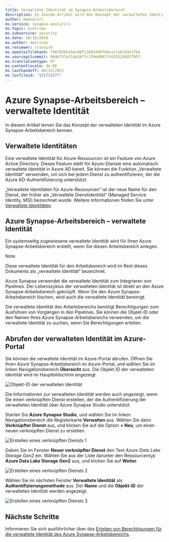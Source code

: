 ```yaml
---
title: Verwaltete Identität im Synapse-Arbeitsbereich
description: In diesem Artikel wird das Konzept der verwalteten Identität im Azure Synapse-Arbeitsbereich erläutert.
author: meenalsri
ms.service: synapse-analytics
ms.topic: overview
ms.subservice: security
ms.date: 10/16/2020
ms.author: mesrivas
ms.reviewer: jrasnick
ms.openlocfilehash: f407826b19ac88f13603499764ca7ceb35de1fbe
ms.sourcegitcommit: 0046757af1da267fc2f0e88617c633524883795f
ms.translationtype: HT
ms.contentlocale: de-DE
ms.lasthandoff: 08/13/2021
ms.locfileid: "121723377"
---
```

# <a name="azure-synapse-workspace-managed-identity"></a>Azure Synapse-Arbeitsbereich – verwaltete Identität

In diesem Artikel lernen Sie das Konzept der verwalteten Identität im Azure Synapse-Arbeitsbereich kennen.

## <a name="managed-identities"></a>Verwaltete Identitäten

Eine verwaltete Identität für Azure-Ressourcen ist ein Feature von Azure Active Directory. Dieses Feature stellt für Azure-Dienste eine automatisch verwaltete Identität in Azure AD bereit. Sie können die Funktion „Verwaltete Identität“ verwenden, um sich bei jedem Dienst zu authentifizieren, der die Azure AD-Authentifizierung unterstützt.

„Verwaltete Identitäten für Azure-Ressourcen“ ist der neue Name für den Dienst, der früher als „Verwaltete Dienstidentität“ (Managed Service Identity, MSI) bezeichnet wurde. Weitere Informationen finden Sie unter [Verwaltete Identitäten](../../active-directory/managed-identities-azure-resources/overview.md).

## <a name="azure-synapse-workspace-managed-identity"></a>Azure Synapse-Arbeitsbereich – verwaltete Identität

Ein systemseitig zugewiesene verwaltete Identität wird für Ihren Azure Synapse-Arbeitsbereich erstellt, wenn Sie diesen Arbeitsbereich anlegen.

>[!NOTE]
>Diese verwaltete Identität für den Arbeitsbereich wird im Rest dieses Dokuments als „verwaltete Identität“ bezeichnet.

Azure Synapse verwendet die verwaltete Identität zum Integrieren von Pipelines. Der Lebenszyklus der verwalteten Identität ist direkt an den Azure Synapse-Arbeitsbereich geknüpft. Wenn Sie den Azure Synapse-Arbeitsbereich löschen, wird auch die verwaltete Identität bereinigt.

Die verwaltete Identität des Arbeitsbereichs benötigt Berechtigungen zum Ausführen von Vorgängen in den Pipelines. Sie können die Objekt-ID oder den Namen Ihres Azure Synapse-Arbeitsbereichs verwenden, um die verwaltete Identität zu suchen, wenn Sie Berechtigungen erteilen.

## <a name="retrieve-managed-identity-in-azure-portal"></a>Abrufen der verwalteten Identität im Azure-Portal

Sie können die verwaltete Identität im Azure-Portal abrufen. Öffnen Sie Ihren Azure Synapse-Arbeitsbereich im Azure-Portal, und wählen Sie im linken Navigationsbereich **Übersicht** aus. Die Objekt-ID der verwalteten Identität wird im Hauptbildschirm angezeigt.

![Objekt-ID der verwalteten Identität](./media/synapse-workspace-managed-identity/workspace-managed-identity-1.png)

Die Informationen zur verwalteten Identität werden auch angezeigt, wenn Sie einen verknüpften Dienst erstellen, der die Authentifizierung der verwalteten Identität über Azure Synapse Studio unterstützt.

Starten Sie **Azure Synapse Studio**, und wählen Sie im linken Navigationsbereich die Registerkarte **Verwalten** aus. Wählen Sie dann **Verknüpfter Dienst** aus, und klicken Sie auf die Option **+ Neu**, um einen neuen verknüpften Dienst zu erstellen.

![Erstellen eines verknüpften Diensts 1](./media/synapse-workspace-managed-identity/workspace-managed-identity-2.png)

Geben Sie im Fenster **Neuer verknüpfter Dienst** den Text *Azure Data Lake Storage Gen2* ein. Wählen Sie aus der Liste darunter den Ressourcentyp **Azure Data Lake Storage Gen2** aus, und klicken Sie auf **Weiter**.

![Erstellen eines verknüpften Diensts 2](./media/synapse-workspace-managed-identity/workspace-managed-identity-3.png)

Wählen Sie im nächsten Fenster **Verwaltete Identität** als **Authentifizierungsmethode** aus. Der **Name** und die **Objekt-ID** der verwalteten Identität werden angezeigt.

![Erstellen eines verknüpften Diensts 3](./media/synapse-workspace-managed-identity/workspace-managed-identity-4.png)

## <a name="next-steps"></a>Nächste Schritte

Informieren Sie sich ausführlicher über das [Erteilen von Berechtigungen für die verwaltete Identität des Azure Synapse-Arbeitsbereichs](./how-to-grant-workspace-managed-identity-permissions.md).
